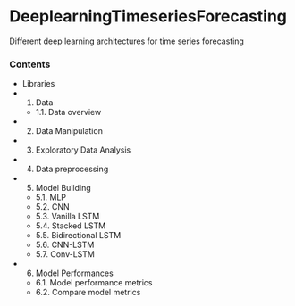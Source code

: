 # DeeplearningTimeseriesForecasting
Different deep learning architectures for time series forecasting

### Contents
- Libraries
- 1. Data
    - 1.1. Data overview
- 2. Data Manipulation
- 3. Exploratory Data Analysis
- 4. Data preprocessing
- 5. Model Building
    - 5.1. MLP
    - 5.2. CNN
    - 5.3. Vanilla LSTM
    - 5.4. Stacked LSTM
    - 5.5. Bidirectional LSTM
    - 5.6. CNN-LSTM
    - 5.7. Conv-LSTM
- 6. Model Performances
    - 6.1. Model performance metrics
    - 6.2. Compare model metrics
